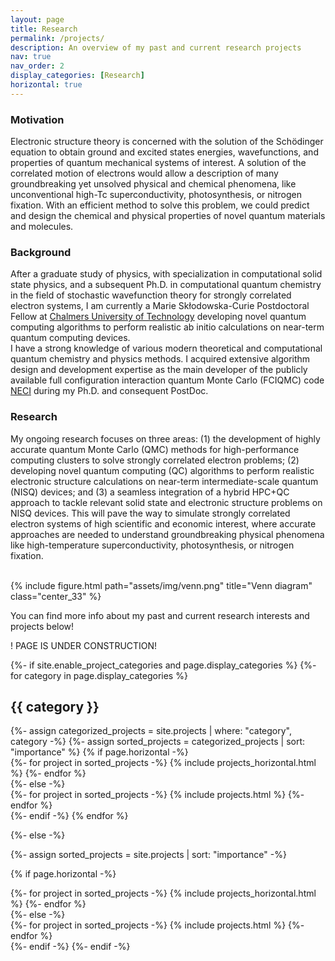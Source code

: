 ```yaml
---
layout: page
title: Research
permalink: /projects/
description: An overview of my past and current research projects
nav: true
nav_order: 2
display_categories: [Research]
horizontal: true
---
```


<h3>Motivation</h3> 

<p>
	Electronic structure theory is concerned with the solution of the Schödinger equation to obtain ground and excited states
	energies, wavefunctions, and properties of quantum mechanical systems of interest.
	A solution of the correlated motion of electrons would allow a description 
	of many groundbreaking yet unsolved physical and chemical phenomena, like unconventional high-Tc
	superconductivity, photosynthesis, or nitrogen fixation.
	With an efficient method to solve this problem, we could predict and design the chemical and physical properties of novel 
	quantum materials and molecules. 
</p>


<h3>Background</h3> 

After a graduate study of physics, with specialization in computational solid state physics, and a subsequent Ph.D. in computational quantum chemistry in the field of stochastic wavefunction theory for strongly correlated electron systems, I am currently a Marie Skłodowska-Curie Postdoctoral Fellow at <a href='https://www.chalmers.se/en/persons/dobrautz/'>Chalmers University of Technology</a> developing novel quantum computing algorithms to perform realistic ab initio calculations on near-term quantum computing devices. <br>
I have a strong knowledge of various modern theoretical and computational quantum chemistry and physics methods. 
I acquired extensive algorithm design and development expertise as the main developer of the publicly available full configuration interaction quantum Monte Carlo (FCIQMC) code <a href='https://github.com/ghb24/NECI_STABLE'>NECI</a> during my Ph.D. and consequent PostDoc.
<br>

<h3>Research</h3>

My ongoing research focuses on three areas: (1) the development of highly accurate quantum Monte Carlo (QMC) methods for high-performance computing clusters to solve strongly correlated electron problems; (2) developing novel quantum computing (QC) algorithms to perform realistic electronic structure calculations on near-term intermediate-scale quantum (NISQ) devices; and (3) a seamless integration of a hybrid HPC+QC approach to tackle relevant solid state and electronic structure problems on NISQ devices. This will pave the way to simulate strongly correlated electron systems of high scientific and economic interest, where accurate approaches are needed to understand groundbreaking physical phenomena like high-temperature superconductivity, photosynthesis, or nitrogen fixation.
<br><br>


{% include figure.html path="assets/img/venn.png" title="Venn diagram" class="center_33" %} 


You can find more info about my past and current research interests and projects below!
<br>

! PAGE IS UNDER CONSTRUCTION!

<!-- pages/projects.md -->
<div class="projects">
{%- if site.enable_project_categories and page.display_categories %}
  <!-- Display categorized projects -->
  {%- for category in page.display_categories %}
  <h2 class="category">{{ category }}</h2>
  {%- assign categorized_projects = site.projects | where: "category", category -%}
  {%- assign sorted_projects = categorized_projects | sort: "importance" %}
  <!-- Generate cards for each project -->
  {% if page.horizontal -%}
  <div class="container">
    <div class="row row-cols-2">
    {%- for project in sorted_projects -%}
      {% include projects_horizontal.html %}
    {%- endfor %}
    </div>
  </div>
  {%- else -%}
  <div class="grid">
    {%- for project in sorted_projects -%}
      {% include projects.html %}
    {%- endfor %}
  </div>
  {%- endif -%}
  {% endfor %}

{%- else -%}
<!-- Display projects without categories -->
  {%- assign sorted_projects = site.projects | sort: "importance" -%}
  <!-- Generate cards for each project -->
  {% if page.horizontal -%}
  <div class="container">
    <div class="row row-cols-2">
    {%- for project in sorted_projects -%}
      {% include projects_horizontal.html %}
    {%- endfor %}
    </div>
  </div>
  {%- else -%}
  <div class="grid">
    {%- for project in sorted_projects -%}
      {% include projects.html %}
    {%- endfor %}
  </div>
  {%- endif -%}
{%- endif -%}
</div>
